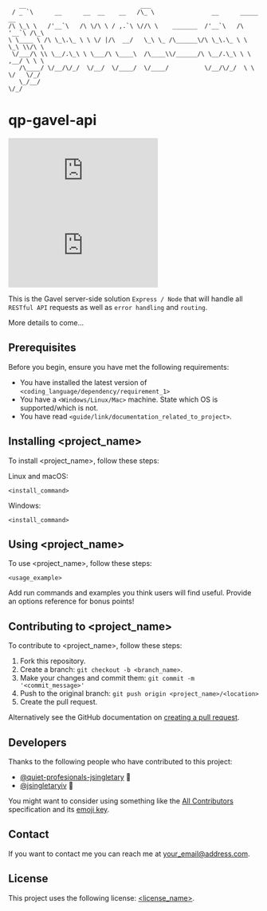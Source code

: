 ```
   __                                ___
 / _ `\      __      __  __    __   /\_ \                __      _____    __
/\ \_\ \   /'__`\   /\ \/\ \ / ,.`\ \//\ \    _______  /'__`\   /\ '__`\ /\_\
\ \____ \ /\ \_\.\_ \ \ \/ |/\  __/   \_\ \_ /\______\/\ \_\.\_ \ \ \_\ \\/\ \
 \/___/\ \\ \__/.\_\ \ \___/\ \____\  /\____\\/______/\ \__/.\_\ \ \ ,__/ \ \ \
   /\____/ \/__/\/_/  \/__/  \/____/  \/____/          \/__/\/_/  \ \ \/   \/_/
   \_/__/                                                          \/_/

```

# qp-gavel-api

<!--- These are examples. See https://shields.io for others or to customize this set of shields. You might want to include dependencies, project status and licence info here --->
![GitHub repo size](https://img.shields.io/github/repo-size/scottydocs/README-template.md)
![GitHub contributors](https://img.shields.io/github/contributors/scottydocs/README-template.md)
<!-- ![GitHub stars](https://img.shields.io/github/stars/scottydocs/README-template.md?style=social)
![GitHub forks](https://img.shields.io/github/forks/scottydocs/README-template.md?style=social)
![Twitter Follow](https://img.shields.io/twitter/follow/scottydocs?style=social)
-->

This is the Gavel server-side solution `Express / Node` that will handle all `RESTful API` requests as well as `error handling` and `routing`.

More details to come...

## Prerequisites

Before you begin, ensure you have met the following requirements:
<!--- These are just example requirements. Add, duplicate or remove as required --->
* You have installed the latest version of `<coding_language/dependency/requirement_1>`
* You have a `<Windows/Linux/Mac>` machine. State which OS is supported/which is not.
* You have read `<guide/link/documentation_related_to_project>`.

## Installing <project_name>

To install <project_name>, follow these steps:

Linux and macOS:
```
<install_command>
```

Windows:
```
<install_command>
```
## Using <project_name>

To use <project_name>, follow these steps:

```
<usage_example>
```

Add run commands and examples you think users will find useful. Provide an options reference for bonus points!

## Contributing to <project_name>
<!--- If your README is long or you have some specific process or steps you want contributors to follow, consider creating a separate CONTRIBUTING.md file--->
To contribute to <project_name>, follow these steps:

1. Fork this repository.
2. Create a branch: `git checkout -b <branch_name>`.
3. Make your changes and commit them: `git commit -m '<commit_message>'`
4. Push to the original branch: `git push origin <project_name>/<location>`
5. Create the pull request.

Alternatively see the GitHub documentation on [creating a pull request](https://help.github.com/en/github/collaborating-with-issues-and-pull-requests/creating-a-pull-request).

## Developers

Thanks to the following people who have contributed to this project:

* [@quiet-profesionals-jsingletary](https://github.com/quiet-profesionals-jsingletary) 📖
* [@jsingletaryiv](https://github.com/jsingletaryiv) 📖

You might want to consider using something like the [All Contributors](https://github.com/all-contributors/all-contributors) specification and its [emoji key](https://allcontributors.org/docs/en/emoji-key).

## Contact

If you want to contact me you can reach me at <your_email@address.com>.

## License
<!--- If you're not sure which open license to use see https://choosealicense.com/--->

This project uses the following license: [<license_name>](<link>).

